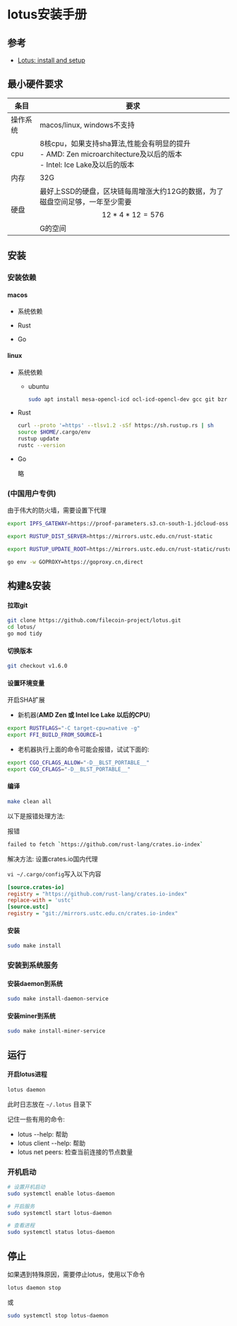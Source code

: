 # lotus安装手册



## 参考

- [Lotus: install and setup](https://docs.filecoin.io/get-started/lotus/installation/#minimal-requirements)



## 最小硬件要求

| 条目     | 要求                                                         |
| -------- | ------------------------------------------------------------ |
| 操作系统 | macos/linux, windows不支持                                   |
| cpu      | 8核cpu，如果支持sha算法,性能会有明显的提升<br>- AMD: Zen microarchitecture及以后的版本<br>- Intel: Ice Lake及以后的版本 |
| 内存     | 32G                                                          |
| 硬盘     | 最好上SSD的硬盘，区块链每周增涨大约12G的数据，为了磁盘空间足够，一年至少需要$$12*4*12=576$$G的空间 |



## 安装

### 安装依赖

#### macos

- 系统依赖

- Rust 

- Go

#### linux

- 系统依赖

  - ubuntu

    ```sh
    sudo apt install mesa-opencl-icd ocl-icd-opencl-dev gcc git bzr jq pkg-config curl clang build-essential hwloc libhwloc-dev wget -y && sudo apt upgrade -y
    ```

- Rust 

  ```sh
  curl --proto '=https' --tlsv1.2 -sSf https://sh.rustup.rs | sh
  source $HOME/.cargo/env
  rustup update
  rustc --version
  ```

- Go

  略

### (中国用户专供)

由于伟大的防火墙，需要设置下代理

```sh
export IPFS_GATEWAY=https://proof-parameters.s3.cn-south-1.jdcloud-oss.com/ipfs/

export RUSTUP_DIST_SERVER=https://mirrors.ustc.edu.cn/rust-static

export RUSTUP_UPDATE_ROOT=https://mirrors.ustc.edu.cn/rust-static/rustup

go env -w GOPROXY=https://goproxy.cn,direct
```



## 构建&安装

#### 拉取git

```sh
git clone https://github.com/filecoin-project/lotus.git
cd lotus/
go mod tidy
```

#### 切换版本

```sh
git checkout v1.6.0
```

#### 设置环境变量

开启SHA扩展

- 新机器(**AMD Zen 或 Intel Ice Lake 以后的CPU**)

```sh
export RUSTFLAGS="-C target-cpu=native -g"
export FFI_BUILD_FROM_SOURCE=1
```

- 老机器执行上面的命令可能会报错，试试下面的:

```sh
export CGO_CFLAGS_ALLOW="-D__BLST_PORTABLE__"
export CGO_CFLAGS="-D__BLST_PORTABLE__"
```

#### 编译

```sh
make clean all
```

以下是报错处理方法:

报错

```sh
failed to fetch `https://github.com/rust-lang/crates.io-index`
```

解决方法: 设置crates.io国内代理

`vi ~/.cargo/config`写入以下内容

```ini
[source.crates-io]
registry = "https://github.com/rust-lang/crates.io-index"
replace-with = 'ustc'
[source.ustc]
registry = "git://mirrors.ustc.edu.cn/crates.io-index"
```



#### 安装

```sh
sudo make install
```

### 安装到系统服务

#### 安装daemon到系统

```sh
sudo make install-daemon-service
```

#### 安装miner到系统

```sh
sudo make install-miner-service
```



## 运行

#### 开启lotus进程

```sh
lotus daemon
```

此时日志放在 `~/.lotus` 目录下

记住一些有用的命令:

- lotus --help: 帮助
- lotus client --help: 帮助
- lotus net peers: 检查当前连接的节点数量

### 开机启动

```sh
# 设置开机启动
sudo systemctl enable lotus-daemon

# 开启服务
sudo systemctl start lotus-daemon

# 查看进程
sudo systemctl status lotus-daemon
```





## 停止

如果遇到特殊原因，需要停止lotus，使用以下命令

```sh
lotus daemon stop
```

或

```sh
sudo systemctl stop lotus-daemon
```

